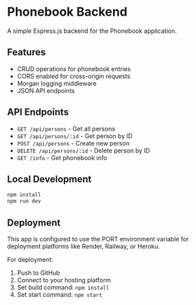 # Phonebook Backend

A simple Express.js backend for the Phonebook application.

## Features

- CRUD operations for phonebook entries
- CORS enabled for cross-origin requests
- Morgan logging middleware
- JSON API endpoints

## API Endpoints

- `GET /api/persons` - Get all persons
- `GET /api/persons/:id` - Get person by ID
- `POST /api/persons` - Create new person
- `DELETE /api/persons/:id` - Delete person by ID
- `GET /info` - Get phonebook info

## Local Development

```bash
npm install
npm run dev
```

## Deployment

This app is configured to use the PORT environment variable for deployment platforms like Render, Railway, or Heroku.

For deployment:
1. Push to GitHub
2. Connect to your hosting platform
3. Set build command: `npm install`
4. Set start command: `npm start`
